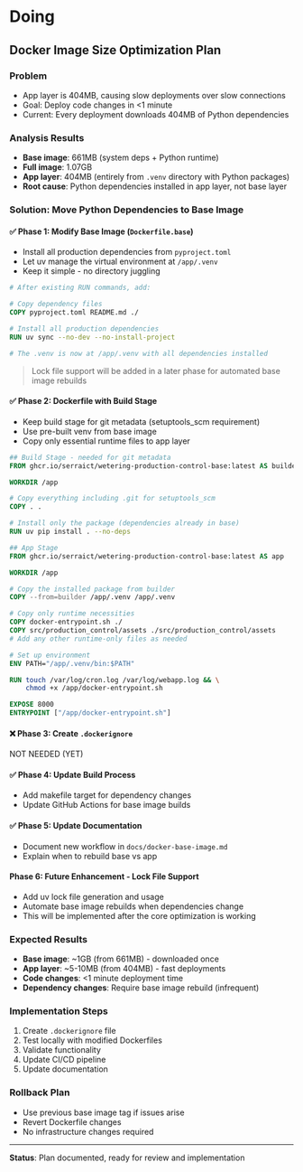 # Doing

## Docker Image Size Optimization Plan

### Problem

- App layer is 404MB, causing slow deployments over slow connections
- Goal: Deploy code changes in <1 minute
- Current: Every deployment downloads 404MB of Python dependencies

### Analysis Results

- **Base image**: 661MB (system deps + Python runtime)
- **Full image**: 1.07GB 
- **App layer**: 404MB (entirely from `.venv` directory with Python packages)
- **Root cause**: Python dependencies installed in app layer, not base layer

### Solution: Move Python Dependencies to Base Image

#### ✅ Phase 1: Modify Base Image (`Dockerfile.base`)

- Install all production dependencies from `pyproject.toml`
- Let uv manage the virtual environment at `/app/.venv`
- Keep it simple - no directory juggling

```dockerfile
# After existing RUN commands, add:

# Copy dependency files
COPY pyproject.toml README.md ./

# Install all production dependencies
RUN uv sync --no-dev --no-install-project

# The .venv is now at /app/.venv with all dependencies installed
```

> Lock file support will be added in a later phase for automated base image rebuilds

#### ✅ Phase 2: Dockerfile with Build Stage

- Keep build stage for git metadata (setuptools_scm requirement)
- Use pre-built venv from base image
- Copy only essential runtime files to app layer

```dockerfile
## Build Stage - needed for git metadata
FROM ghcr.io/serraict/wetering-production-control-base:latest AS builder

WORKDIR /app

# Copy everything including .git for setuptools_scm
COPY . .

# Install only the package (dependencies already in base)
RUN uv pip install . --no-deps

## App Stage
FROM ghcr.io/serraict/wetering-production-control-base:latest AS app

WORKDIR /app

# Copy the installed package from builder
COPY --from=builder /app/.venv /app/.venv

# Copy only runtime necessities
COPY docker-entrypoint.sh ./
COPY src/production_control/assets ./src/production_control/assets
# Add any other runtime-only files as needed

# Set up environment
ENV PATH="/app/.venv/bin:$PATH"

RUN touch /var/log/cron.log /var/log/webapp.log && \
    chmod +x /app/docker-entrypoint.sh

EXPOSE 8000
ENTRYPOINT ["/app/docker-entrypoint.sh"]
```

#### ❌ Phase 3: Create `.dockerignore`

NOT NEEDED (YET)

#### ✅ Phase 4: Update Build Process

- Add makefile target for dependency changes
- Update GitHub Actions for base image builds

#### ✅ Phase 5: Update Documentation

- Document new workflow in `docs/docker-base-image.md`
- Explain when to rebuild base vs app

#### Phase 6: Future Enhancement - Lock File Support

- Add uv lock file generation and usage
- Automate base image rebuilds when dependencies change
- This will be implemented after the core optimization is working

### Expected Results

- **Base image**: ~1GB (from 661MB) - downloaded once
- **App layer**: ~5-10MB (from 404MB) - fast deployments
- **Code changes**: <1 minute deployment time
- **Dependency changes**: Require base image rebuild (infrequent)

### Implementation Steps

1. Create `.dockerignore` file
2. Test locally with modified Dockerfiles
3. Validate functionality
4. Update CI/CD pipeline
5. Update documentation

### Rollback Plan

- Use previous base image tag if issues arise
- Revert Dockerfile changes
- No infrastructure changes required

---

**Status**: Plan documented, ready for review and implementation
